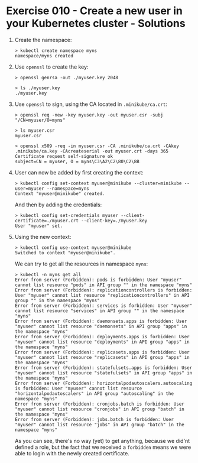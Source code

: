 # Exercise 010 - Create a new user in your Kubernetes cluster - Solutions

1. Create the namespace:

   ```console
   > kubectl create namespace myns 
   namespace/myns created
   ```

2. Use `openssl` to create the key:

   ```console
   > openssl genrsa -out ./myuser.key 2048
   
   > ls ./myuser.key 
   ./myuser.key
   ```

3. Use `openssl` to sign, using the CA located in `.minikube/ca.crt`:

   ```console
   > openssl req -new -key myuser.key -out myuser.csr -subj "/CN=myuser/O=myns"
   
   > ls myuser.csr 
   myuser.csr
   
   > openssl x509 -req -in myuser.csr -CA .minikube/ca.crt -CAkey .minikube/ca.key -CAcreateserial -out myuser.crt -days 365
   Certificate request self-signature ok
   subject=CN = myuser, O = myns\C3\A2\C2\80\C2\8B
   ```

4. User can now be added by first creating the context:

   ```console
   > kubectl config set-context myuser@minikube --cluster=minikube --user=myuser --namespace=myns
   Context "myuser@minikube" created.
   ```

   And then by adding the credentials:

   ```console
   > kubectl config set-credentials myuser --client-certificate=./myuser.crt --client-key=./myuser.key
   User "myuser" set.
   ```

5. Using the new context:

   ```console
   > kubectl config use-context myuser@minikube
   Switched to context "myuser@minikube".
   ```

   We can try to get all the resources in namespace `myns`:

   ```console
   > kubectl -n myns get all
   Error from server (Forbidden): pods is forbidden: User "myuser" cannot list resource "pods" in API group "" in the namespace "myns"
   Error from server (Forbidden): replicationcontrollers is forbidden: User "myuser" cannot list resource "replicationcontrollers" in API group "" in the namespace "myns"
   Error from server (Forbidden): services is forbidden: User "myuser" cannot list resource "services" in API group "" in the namespace "myns"
   Error from server (Forbidden): daemonsets.apps is forbidden: User "myuser" cannot list resource "daemonsets" in API group "apps" in the namespace "myns"
   Error from server (Forbidden): deployments.apps is forbidden: User "myuser" cannot list resource "deployments" in API group "apps" in the namespace "myns"
   Error from server (Forbidden): replicasets.apps is forbidden: User "myuser" cannot list resource "replicasets" in API group "apps" in the namespace "myns"
   Error from server (Forbidden): statefulsets.apps is forbidden: User "myuser" cannot list resource "statefulsets" in API group "apps" in the namespace "myns"
   Error from server (Forbidden): horizontalpodautoscalers.autoscaling is forbidden: User "myuser" cannot list resource "horizontalpodautoscalers" in API group "autoscaling" in the namespace "myns"
   Error from server (Forbidden): cronjobs.batch is forbidden: User "myuser" cannot list resource "cronjobs" in API group "batch" in the namespace "myns"
   Error from server (Forbidden): jobs.batch is forbidden: User "myuser" cannot list resource "jobs" in API group "batch" in the namespace "myns"
   ```

   As you can see, there's no way (yet) to get anything, because we did'nt defined a role, but the fact that we received a `forbidden` means we were able to login with the newly created certificate.
